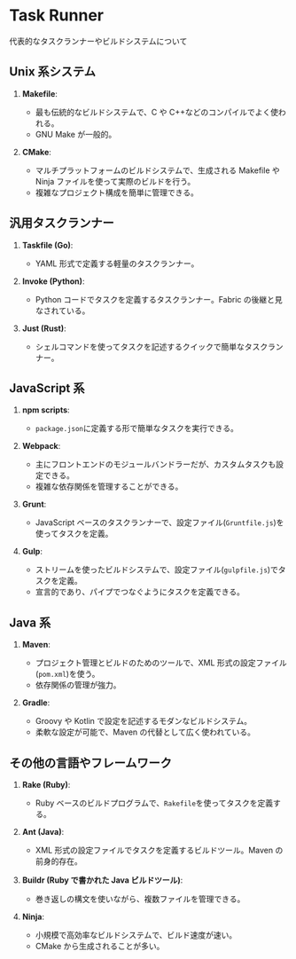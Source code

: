 # Task Runner

代表的なタスクランナーやビルドシステムについて

## Unix 系システム

1. **Makefile**:

   - 最も伝統的なビルドシステムで、C や C++などのコンパイルでよく使われる。
   - GNU Make が一般的。

2. **CMake**:
   - マルチプラットフォームのビルドシステムで、生成される Makefile や Ninja ファイルを使って実際のビルドを行う。
   - 複雑なプロジェクト構成を簡単に管理できる。

## 汎用タスクランナー

1. **Taskfile (Go)**:
   - YAML 形式で定義する軽量のタスクランナー。
2. **Invoke (Python)**:

   - Python コードでタスクを定義するタスクランナー。Fabric の後継と見なされている。

3. **Just (Rust)**:
   - シェルコマンドを使ってタスクを記述するクイックで簡単なタスクランナー。

## JavaScript 系

1. **npm scripts**:
   - `package.json`に定義する形で簡単なタスクを実行できる。
2. **Webpack**:
   - 主にフロントエンドのモジュールバンドラーだが、カスタムタスクも設定できる。
   - 複雑な依存関係を管理することができる。

3. **Grunt**:

   - JavaScript ベースのタスクランナーで、設定ファイル(`Gruntfile.js`)を使ってタスクを定義。

4. **Gulp**:

   - ストリームを使ったビルドシステムで、設定ファイル(`gulpfile.js`)でタスクを定義。
   - 宣言的であり、パイプでつなぐようにタスクを定義できる。

## Java 系

1. **Maven**:

   - プロジェクト管理とビルドのためのツールで、XML 形式の設定ファイル(`pom.xml`)を使う。
   - 依存関係の管理が強力。

2. **Gradle**:
   - Groovy や Kotlin で設定を記述するモダンなビルドシステム。
   - 柔軟な設定が可能で、Maven の代替として広く使われている。

## その他の言語やフレームワーク

1. **Rake (Ruby)**:

   - Ruby ベースのビルドプログラムで、`Rakefile`を使ってタスクを定義する。

2. **Ant (Java)**:

   - XML 形式の設定ファイルでタスクを定義するビルドツール。Maven の前身的存在。

3. **Buildr (Ruby で書かれた Java ビルドツール)**:

   - 巻き返しの構文を使いながら、複数ファイルを管理できる。

4. **Ninja**:
   - 小規模で高効率なビルドシステムで、ビルド速度が速い。
   - CMake から生成されることが多い。
